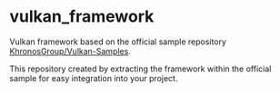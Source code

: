# vulkan_framework

Vulkan framework based on the official sample repository [KhronosGroup/Vulkan-Samples](https://github.com/KhronosGroup/Vulkan-Samples).

This repository created by extracting the framework within the official sample for easy integration into your project.

